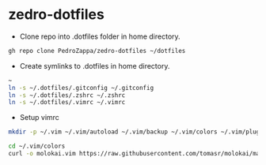 # zedro-dotfiles

- Clone repo into .dotfiles folder in home directory.

```sh 
gh repo clone PedroZappa/zedro-dotfiles ~/dotfiles
``` 

- Create symlinks to .dotfiles in home directory.

```sh 
~
ln -s ~/.dotfiles/.gitconfig ~/.gitconfig
ln -s ~/.dotfiles/.zshrc ~/.zshrc
ln -s ~/.dotfiles/.vimrc ~/.vimrc
```

- Setup vimrc

```sh 
mkdir -p ~/.vim ~/.vim/autoload ~/.vim/backup ~/.vim/colors ~/.vim/plugged

cd ~/.vim/colors
curl -o molokai.vim https://raw.githubusercontent.com/tomasr/molokai/master/colors/molokai.vim
```

